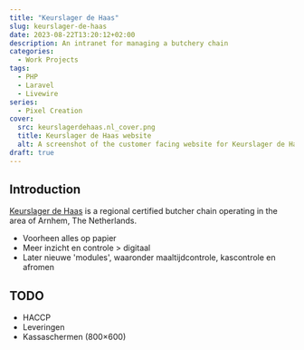 ```yaml
---
title: "Keurslager de Haas"
slug: keurslager-de-haas
date: 2023-08-22T13:20:12+02:00
description: An intranet for managing a butchery chain
categories:
  - Work Projects
tags:
  - PHP
  - Laravel
  - Livewire
series:
  - Pixel Creation
cover:
  src: keurslagerdehaas.nl_cover.png
  title: Keurslager de Haas website
  alt: A screenshot of the customer facing website for Keurslager de Haas
draft: true
---
```


## Introduction

[Keurslager de Haas](https://keurslagerdehaas.nl/) is a regional certified butcher chain operating in the area of
Arnhem, The Netherlands.

- Voorheen alles op papier
- Meer inzicht en controle > digitaal
- Later nieuwe 'modules', waaronder maaltijdcontrole, kascontrole en afromen

## TODO

- HACCP
- Leveringen
- Kassaschermen (800×600)

[//]: # "TODO: Update date and draft status of laravel recursive heading numbers"
